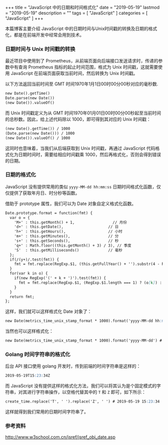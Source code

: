 +++
title = "JavaScript 中的日期和时间格式化"
date = "2019-05-19"
lastmod = "2019-05-19"
description = ""
tags = [
    "JavaScript"
]
categories = [
    "JavaScript"
]
+++

本篇博客主要介绍 JavaScript 中的日期时间与Unix时间戳的转换及日期的格式化，都是在前端开发中经常会用到技术。

<!--more-->

### 日期时间与 Unix 时间戳的转换
最近项目中使用到了 Prometheus，从前端页面向后端接口发送请求时，传递的参数中有查询 Prometheus 指标的起止时间范围，格式为 Unix 时间戳，这就需要使用 JavaScript 在前端页面获取当前时间，然后转换为 Unix 时间戳。

以下方法返回当前时间至 GMT 时间1970年1月1日00时00分00秒对应的毫秒数.
```markdown
new Date().getTime()
Date.parse(new Date())
(new Date()).valueOf()
```
而 Unix 时间戳定义为从 GMT 时间1970年01月01日00时00分00秒起至当前时间的总秒数。因此，给上述代码除以 1000，即可得到其对应的 Unix 时间戳：
```markdown
(new Date().getTime()) / 1000
(Date.parse(new Date())) / 1000
(new Date()).valueOf() / 1000
```

这同时也意味着，当我们从后端获取到 Unix 时间戳，再通过 JavaScript 代码格式化为日期时间时，需要给相应时间戳乘 1000，然后再格式化，否则会得到错误的日期。


### 日期的格式化
JavaScript 没有提供常用的类似 `yyyy-MM-dd hh:mm:ss` 日期时间格式化函数，仅仅提供了获取年月日、时分秒等函数。

借助于 prototype 属性，我们可以为 Date 对象自定义格式化函数。

```markdown
Date.prototype.format = function(fmt) {
  var o = {
    'M+' : this.getMonth() + 1,                 // 月份
    'd+' : this.getDate(),                    // 日
    'h+' : this.getHours(),                   // 小时
    'm+' : this.getMinutes(),                 // 分
    's+' : this.getSeconds(),                 // 秒
    'q+' : Math.floor((this.getMonth() + 3) / 3), // 季度
    'S'  : this.getMilliseconds()             // 毫秒
  };
  if(/(y+)/.test(fmt)) {
    fmt = fmt.replace(RegExp.$1, (this.getFullYear() + '').substr(4 - RegExp.$1.length));
  }
  for(var k in o) {
    if(new RegExp('(' + k + ')').test(fmt)) {
      fmt = fmt.replace(RegExp.$1, (RegExp.$1.length === 1) ? (o[k]) : (('00' + o[k]).substr(('' + o[k]).length)));
    }
  }
  return fmt;
};
```
这样，我们就可以这样格式化 Date 对象了：
```markdown
new Date(metrics_time_unix_stamp_format * 1000).format('yyyy-MM-dd hh:mm:ss') # 2019-05-19 15:23:34
```
当然也可以这样格式化：
```markdown
new Date(metrics_time_unix_stamp_format * 1000).format('yyyy-MM-dd') # 2019-05-19
```


### Golang 时间字符串的格式化
后台 API 接口使用 golang 开发时，传到前端的时间字符串是这样的：
```markdown
2019-05-19T15:23:34Z
```
而 JavaScript 没有提供这样的格式化方法，我们可以将其认为是个固定模式的字符串，对其进行字符串操作，以空格代替其中的 `T` 和 `Z` 即可，如下所示：
```markdown
create_time.replace('T', ' ').replace('Z', ' ') # 2019-05-19 15:23:34
```
这样就得到我们常用的日期时间字符串了。


### 参考资料

http://www.w3school.com.cn/jsref/jsref_obj_date.asp




